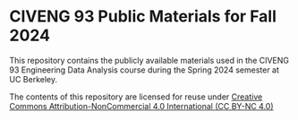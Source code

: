 # CIVENG 93 Public Materials for Fall 2024

This repository contains the publicly available materials used in the CIVENG 93 Engineering Data Analysis course during the Spring 2024 semester at UC Berkeley.

The contents of this repository are licensed for reuse under [Creative Commons Attribution-NonCommercial 4.0 International (CC BY-NC 4.0)](http://creativecommons.org/licenses/by-nc/4.0/)
